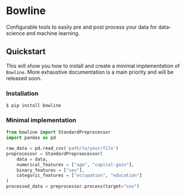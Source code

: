 # Bowline
Configurable tools to easily pre and post process your data for data-science and machine learning.

## Quickstart
This will show you how to install and create a minimal implementation of `Bowline`. More exhaustive documentation is a main priority and will be released soon.

### Installation
```
$ pip install bowline
```

### Minimal implementation
```python
from bowline import StandardPreprocessor
import pandas as pd

raw_data = pd.read_csv('path/to/your/file')
preprocessor = StandardPrepreocessor(
    data = data,
    numerical_features = ["age", "capital-gain"],
    binary_features = ["sex"],
    categoric_features = ["occupation", "education"]
)
processed_data = preprocessor.process(target="sex")
```
